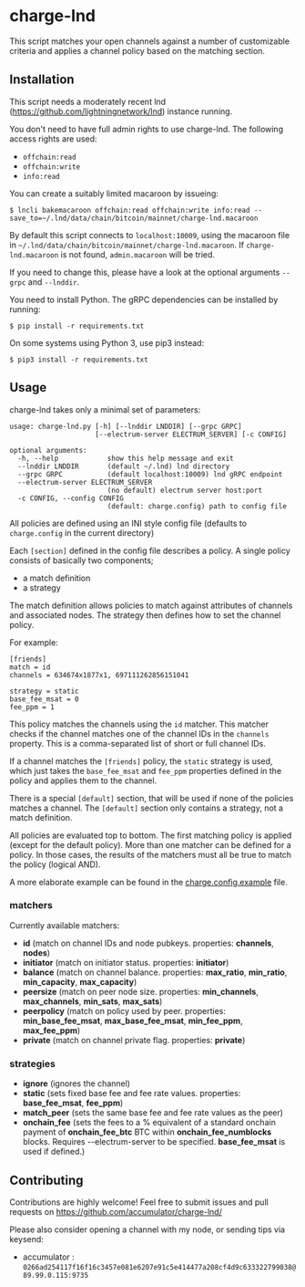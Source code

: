 # charge-lnd

This script matches your open channels against a number of customizable criteria and applies a channel policy based on the matching section.

## Installation

This script needs a moderately recent lnd (https://github.com/lightningnetwork/lnd) instance running.

You don't need to have full admin rights to use charge-lnd. The following access rights are used:
- `offchain:read`
- `offchain:write`
- `info:read`

You can create a suitably limited macaroon by issueing:

```
$ lncli bakemacaroon offchain:read offchain:write info:read --save_to=~/.lnd/data/chain/bitcoin/mainnet/charge-lnd.macaroon
```

By default this script connects to `localhost:10009`, using the macaroon file in `~/.lnd/data/chain/bitcoin/mainnet/charge-lnd.macaroon`. If `charge-lnd.macaroon` is not found, `admin.macaroon` will be tried.

If you need to change this, please have a look at the optional arguments `--grpc` and `--lnddir`.

You need to install Python. The gRPC dependencies can be installed by running:

```
$ pip install -r requirements.txt
```

On some systems using Python 3, use pip3 instead:

```
$ pip3 install -r requirements.txt
```

## Usage

charge-lnd takes only a minimal set of parameters:

```
usage: charge-lnd.py [-h] [--lnddir LNDDIR] [--grpc GRPC]
                     [--electrum-server ELECTRUM_SERVER] [-c CONFIG]

optional arguments:
  -h, --help            show this help message and exit
  --lnddir LNDDIR       (default ~/.lnd) lnd directory
  --grpc GRPC           (default localhost:10009) lnd gRPC endpoint
  --electrum-server ELECTRUM_SERVER
                        (no default) electrum server host:port
  -c CONFIG, --config CONFIG
                        (default: charge.config) path to config file
```

All policies are defined using an INI style config file (defaults to `charge.config` in the current directory)

Each `[section]` defined in the config file describes a policy.
A single policy consists of basically two components;
- a match definition
- a strategy

The match definition allows policies to match against attributes of channels and associated nodes.
The strategy then defines how to set the channel policy.

For example:
```
[friends]
match = id
channels = 634674x1877x1, 697111262856151041

strategy = static
base_fee_msat = 0
fee_ppm = 1
```

This policy matches the channels using the `id` matcher. This matcher checks if the channel matches one of the channel IDs in the `channels` property.  This is a comma-separated list of short or full channel IDs.

If a channel matches the `[friends]` policy, the `static` strategy is used, which just takes the `base_fee_msat` and `fee_ppm`  properties defined in the policy and applies them to the channel.

There is a special `[default]` section, that will be used if none of the policies matches a channel. The `[default]` section only contains a strategy, not a match definition.

All policies are evaluated top to bottom. The first matching policy is applied (except for the default policy). More than one matcher can be defined for a policy. In those cases, the results of the matchers must all be true to match the policy (logical AND).

A more elaborate example can be found in the [charge.config.example](charge.config.example) file.

### matchers

Currently available matchers:
- **id** (match on channel IDs and node pubkeys. properties: **channels**, **nodes**)
- **initiator** (match on initiator status. properties: **initiator**)
- **balance** (match on channel balance. properties: **max_ratio**, **min_ratio**, **min_capacity**, **max_capacity**)
- **peersize** (match on peer node size. properties: **min_channels**, **max_channels**, **min_sats**, **max_sats**)
- **peerpolicy** (match on policy used by peer. properties: **min_base_fee_msat**, **max_base_fee_msat**, **min_fee_ppm**, **max_fee_ppm**)
- **private** (match on channel private flag. properties: **private**)

### strategies
- **ignore** (ignores the channel)
- **static** (sets fixed base fee and fee rate values. properties: **base_fee_msat**, **fee_ppm**)
- **match_peer** (sets the same base fee and fee rate values as the peer)
- **onchain_fee** (sets the fees to a % equivalent of a standard onchain payment of **onchain_fee_btc** BTC within **onchain_fee_numblocks** blocks.
  Requires --electrum-server to be specified. **base_fee_msat** is used if defined.)

## Contributing

Contributions are highly welcome!
Feel free to submit issues and pull requests on https://github.com/accumulator/charge-lnd/

Please also consider opening a channel with my node, or sending tips via keysend:

* accumulator : `0266ad254117f16f16c3457e081e6207e91c5e414477a208cf4d9c633322799038@89.99.0.115:9735`

